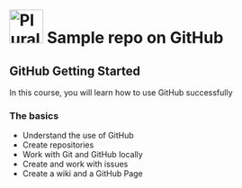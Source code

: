 # <a href='http://pluralsight.com'><img src='https://gillcleerenpluralsight.blob.core.windows.net/files/pluralsight.png' height='60' alt='Pluralsight Logo' /></a> Sample repo on GitHub

## GitHub Getting Started
In this course, you will learn how to use GitHub successfully

### The basics
- Understand the use of GitHub
- Create repositories
- Work with Git and GitHub locally
- Create and work with issues
- Create a wiki and a GitHub Page


